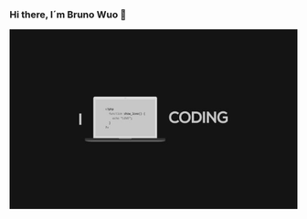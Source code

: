 ### Hi there, I´m Bruno Wuo 👋

<img src="https://github.com/BrunoWuo/BrunoWuo/blob/main/image.jpg">
